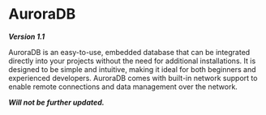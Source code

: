 # AuroraDB
***Version 1.1***

AuroraDB is an easy-to-use, embedded database that can be integrated directly into your projects without the need for additional installations. 
It is designed to be simple and intuitive, making it ideal for both beginners and experienced developers. AuroraDB comes with built-in network support to enable remote connections and data management over the network.


***Will not be further updated.***
